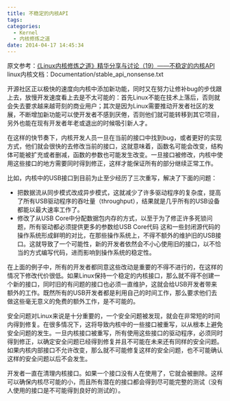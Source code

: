 ```yaml
---
title: 不稳定的内核API
tags:
categories:
  - Kernel
  - 内核修炼之道
date: 2014-04-17 14:45:34
---
```


原文参考：[《Linux内核修炼之道》精华分享与讨论（19）——不稳定的内核API ](http://blog.csdn.net/fudan_abc/article/details/5517845)
linux内核文档：Documentation/stable_api_nonsense.txt

开源社区正以极快的速度向内核中添加新功能，同时又在努力让修补bug的步伐跟上去，放慢开发速度看上去是不太可能的：首先Linux不能在技术上落后，否则就会失去要求越来越苛刻的商业用户；其次是因为Linux需要推动开发者社区的发展，不断增加新功能可以使开发者不感到厌倦，否则他们就可能转移到其它项目，另外也能在现有开发者年老或退出的时候吸引新人才。

在这样的快节奏下，内核开发人员一旦在当前的接口中找到bug，或者更好的实现方式，他们就会很快的去修改当前的接口，这就意味着，函数名可能会改变，结构体可能被扩充或者删减，函数的参数也可能发生改变。一旦接口被修改，内核中使用这些接口的地方需要同时得到修正，这样才能保证所有的部分继续正常工作。
<!--more-->
比如，内核中的USB接口到目前为止至少经历了三次重写，解决了下面的问题：

*   把数据流从同步模式改成异步模式，这就减少了许多驱动程序的复杂度，提高了所有USB驱动程序的吞吐量（throughput），结果就是几乎所有的USB设备都能以最大速率工作了。
*   修改了从USB Core中分配数据包内存的方式，以至于为了修正许多死锁问题，所有驱动都必须提供更多的参数给USB Core代码
这和一些封闭源代码的操作系统形成鲜明的对比，在那些操作系统上，不得不额外的维护旧的USB接口。这就导致了一个可能性，新的开发者依然会不小心使用旧的接口，以不恰当的方式编写代码，进而影响到操作系统的稳定性。

在上面的例子中，所有的开发者都同意这些改动是重要的不得不进行的，在这样的情况下修改代价很低。如果Linux保持一个稳定的内核接口，那么就不得不创建一个新的接口，同时旧的有问题的接口也必须一直维护，这就会给USB开发者带来额外的工作。既然所有的USB开发者都是利用自己的时间工作，那么要求他们去做这些毫无意义的免费的额外工作，是不可能的。

安全问题对Linux来说是十分重要的，一个安全问题被发现，就会在非常短的时间内得到修复。在很多情况下，这将导致内核中的一些接口被重写，以从根本上避免安全问题的发生。一旦内核接口被重写，所有使用这些接口的驱动程序，必须同时得到修正，以确定安全问题已经得到修复并且不可能在未来还有同样的安全问题。如果内核内部接口不允许改变，那么就不可能修复这样的安全问题，也不可能确认这样的安全问题以后不会发生。

开发者一直在清理内核接口。如果一个接口没有人在使用了，它就会被删除。这样可以确保内核尽可能的小，而且所有潜在的接口都会得到尽可能完整的测试（没有人使用的接口是不可能得到良好的测试的）。
